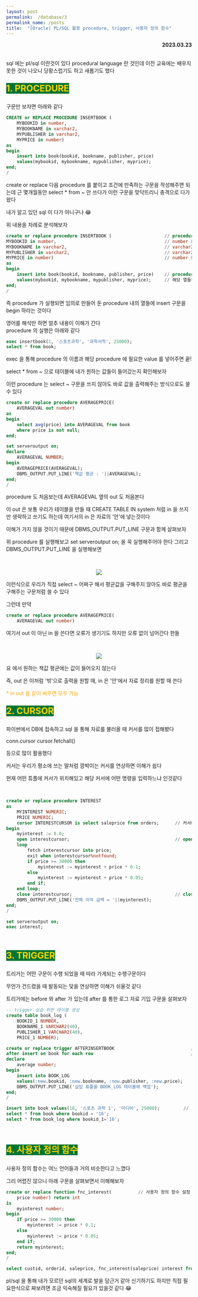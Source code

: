 ```yaml
---
layout: post
permalink:  /database/3
permalink_name: /posts
title:  "[Oracle] PL/SQL 활용 procedure, trigger, 사용자 정의 함수"
---
```



<p style="text-align:right; font-weight:bold;">2023.03.23</p>
<br>
sql 에는 pl/sql 이란것이 있다
procedural language 란 것인데
이전 교육에는 배우지 못한 것이 나오니
당황스럽기도 하고 새롭기도 했다
<br>
<p style="font-size:24px; font-weight:bold"><span style="background-color:#007433; color:#ffd300;">1. PROCEDURE</span></p>
<!-- ​<br> -->
구문만 보자면 아래와 같다

```sql
CREATE or REPLACE PROCEDURE INSERTBOOK (
    MYBOOKID in number,
    MYBOOKNAME in varchar2,
    MYPUBLISHER in varchar2,
    MYPRICE in number)
as
begin
    insert into book(bookid, bookname, publisher, price)
    values(mybookid, mybookname, mypublisher, myprice);
end;
/
```

create or replace 다음 procedure 를 붙이고
조건에 만족하는 구문을 작성해주면 되는데
근 몇개월동안 select * from ~ 만 쓰다가
이런 구문을 맞닥뜨리니 충격으로 다가왔다

내가 알고 있던 sql 이 다가 아니구나 😂

위 내용을 차례로 분석해보자

```sql
create or replace procedure INSERTBOOK (                    // procedure 구문 생성
MYBOOKID in number,                                         // number 로 된 MYBOOKID
MYBOOKNAME in varchar2,                                     // varchar2 로 된 MYBOOKNAME
MYPUBLISHER in varchar2,                                    // varchar2 로 된 MYPUBLISHER
MYPRICE in number)                                          // number 로 된 MYPRICE
as
begin
    insert into book(bookid, bookname, publisher, price)    // procedure 가 실행되면 해당 열 insert
    values(mybookid, mybookname, mypublisher, myprice);     // 해당 열들의 value
end;
​/
```
즉 procedure 가 실행되면
임의로 만들어 둔 procedure 내의 열들에
insert 구문을 begin 하라는 것이다

영어를 해석만 하면 얼추 내용이 이해가 간다
<br>
procedure 의 실행은 아래와 같다

```sql
exec insertbook(1, '스포츠과학', '과학서적', 25000);
select * from book;
```
exec 을 통해 procedure 의 이름과
해당 procedure 에 필요한 value 를 넣어주면 끝!

select * from ~ 으로 테이블에
내가 원하는 값들이 들어갔는지 확인해보자

이런 procedure 는
select ~ 구문을 쓰지 않아도
바로 값을 출력해주는 방식으로도 쓸 수 있다

```sql
create or replace procedure AVERAGEPRICE(
    AVERAGEVAL out number)
as
begin
    select avg(price) into AVERAGEVAL from book 
    where price is not null;
end;

set serveroutput on;
declare
    AVERAGEVAL NUMBER;
begin
    AVERAGEPRICE(AVERAGEVAL);
    DBMS_OUTPUT.PUT_LINE('책값 평균 : '||AVERAGEVAL);
end;
​/
```
procedure 도 처음보는데
AVERAGEVAL 옆의 out 도 처음본다

이 out 은
보통 우리가 테이블을 만들 때
CREATE TABLE IN system 처럼
in 을 쓰지만 생략하고 쓰기도 하는데
여기서의 in 은 자료의 '안'에 넣는것이다

이해가 가지 않을 것이기 때문에 
DBMS_OUTPUT.PUT_LINE 구문과
함께 살펴보자

위 procedure 를 실행해보고
set serveroutput on; 을 꼭 실행해주어야 한다
그리고
DBMS_OUTPUT.PUT_LINE 을 실행해보면

​<figure style="text-align:center;">
<img class="image" src="../contents/imgs/oracle_3/1.png">
</figure>

이런식으로 우리가 직접 
select ~ 어쩌구 해서 평균값을 구해주지 않아도
바로 평균을 구해주는 구문처럼 쓸 수 있다

그런데 만약

```sql
create or replace procedure AVERAGEPRICE(
    AVERAGEVAL out number)
```
여기서 out 이 아닌 in 을 쓴다면
오류가 생기기도 하지만
오류 없이 넘어간다 한들

​<figure style="text-align:center;">
<img class="image" src="../contents/imgs/oracle_3/2.png">
</figure>

요 에서 원하는 책값 평균에는
값이 들어오지 않는다

즉, out 은 이처럼 '밖'으로 출력을 원할 때,
in 은 '안'에서 자료 정리를 원할 때 쓴다

<span style="color:orange">* in out 을 같이 써주면 모두 가능</span>
<br>
<p style="font-size:24px; font-weight:bold"><span style="background-color:#007433; color:#ffd300;">2. CURSOR</span></p>

파이썬에서 DB에 접속하고
sql 을 통해 자료를 불러올 때
커서를 많이 접해봤다

conn.cursor
cursor.fetchall()

등으로 많이 활용했다

커서는 우리가 평소에 쓰는 말처럼
깜박이는 커서를 연상하면 이해가 쉽다

현재 어떤 튜플에 커서가 위치해있고
해당 커서에 어떤 명령을 입력하느냐 인것같다

​
```sql
create or replace procedure INTEREST 
as
    MYINTEREST NUMERIC;
    PRICE NUMERIC;
    cursor INTERESTCURSOR is select saleprice from orders;      // 커서에 어떤 sql 을 불러줄지 설정
begin
    myinterest := 0.0;
    open interestcursor;                                        // open cursor
    loop
        fetch interestcursor into price;
        exit when interestcursor%notfound;
        if price >= 30000 then
            myinterest := myinterest + price * 0.1;
        else
            myinterest := myinterest + price * 0.05;
        end if;
    end loop;
    close interestcursor;                                       // close cursor
    DBMS_OUTPUT.PUT_LINE('전체 이익 금액 = '||myinterest);
end;
/

set serveroutput on;
exec interest;
```
<br>
<p style="font-size:24px; font-weight:bold;"><span style="background-color:#007433; color:#ffd300">3. TRIGGER</span></p>

트리거는 어떤 구문이 수행 되었을 때
따라 가게되는 수행구문이다

무언가 건드렸을 때 발동되는 덫을 연상하면
이해가 쉬울것 같다

트리거에는 before 와 after 가 있는데
after 를 통한 로그 자료 기입 구문을 살펴보자

```sql
-- trigger 실습 위한 테이블 생성
create table book_log (
    BOOKID_1 NUMBER,
    BOOKNAME_1 VARCHAR2(40),
    PUBLISHER_1 VARCHAR2(40),
    PRICE_1 NUMBER);
```

```sql
create or replace trigger AFTERINSERTBOOK                             // 트리거 설정
after insert on book for each row                                     // 트리거 발동 조건
declare
    average number;
begin 
    insert into BOOK_LOG
    values(:new.bookid, :new.bookname, :new.publisher, :new.price);
    DBMS_OUTPUT.PUT_LINE('삽입 튜플을 BOOK_LOG 테이블에 백업');
end;
/

insert into book values(16, '스포츠 과학 1', '미디어', 25000);         // 트리거 발동 조건 수행
select * from book where bookid = '16';                                // 트리거 수행 여부 확인
select * from book_log where bookid_1='16';
```
<br>

<p style="font-size:24px; font-weight:bold;"><span style="background-color:#007433; color:#ffd300;">4. 사용자 정의 함수</span></p>

사용자 정의 함수는
여느 언어들과 거의 비슷한다고 느꼈다

그리 어렵진 않으니
아래 구문을 살펴보면서 이해해보자
​

```sql
create or replace function fnc_interest(          // 사용자 정의 함수 설정
    price number) return int                     
is
    myinterest number;
begin
    if price >= 30000 then 
        myinterest := price * 0.1;
    else
        myinterest := price * 0.05;
    end if;
    return myinterest;
end;
/

select custid, orderid, saleprice, fnc_interest(saleprice) interest from orders;
```

pl/sql 을 통해
내가 모르던 sql의 세계로 발을 담근거 같아 신기하기도 하지만
직접 필요한식으로 짜보려면
조금 익숙해질 필요가 있을것 같다 😂